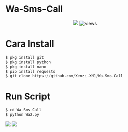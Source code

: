 # Wa-Sms-Call
<p align="center">
    <img src="https://img.shields.io/static/v1?logo=linux&label=Language&message=python&color=yellow">
<img src="https://komarev.com/ghpvc/?username=Xenzi-XN1&label=Views&color=green&style=plastic" alt="views">

# Cara Install
```python
$ pkg install git
$ pkg install python
$ pkg install nano
$ pip install requests
$ git clone https://github.com/Xenzi-XN1/Wa-Sms-Call
```
# Run Script
```php
$ cd Wa-Sms-Call
$ python Wa2.py
```
[![](https://img.shields.io/static/v1?logo=youtube&label=subscribe&message=XENZI%20GANZ&color=green)](https://youtube.com/channel/UC7ygjAbDjuiN76PqOlJm40A)
[![](https://img.shields.io/static/v1?logo=youtube&label=subscribe&message=XENZI%20GANZZ&color=green)](https://youtube.com/channel/UCJWq5Rw5C5JbJeY0xXR_kWQ)
